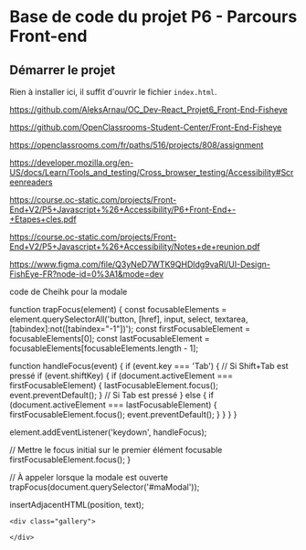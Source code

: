 # Base de code du projet P6 - Parcours Front-end

## Démarrer le projet

Rien à installer ici, il suffit d'ouvrir le fichier `index.html`.

https://github.com/AleksArnau/OC_Dev-React_Projet6_Front-End-Fisheye

https://github.com/OpenClassrooms-Student-Center/Front-End-Fisheye

https://openclassrooms.com/fr/paths/516/projects/808/assignment

https://developer.mozilla.org/en-US/docs/Learn/Tools_and_testing/Cross_browser_testing/Accessibility#Screenreaders

https://course.oc-static.com/projects/Front-End+V2/P5+Javascript+%26+Accessibility/P6+Front-End+-+Etapes+cles.pdf

https://course.oc-static.com/projects/Front-End+V2/P5+Javascript+%26+Accessibility/Notes+de+reunion.pdf

https://www.figma.com/file/Q3yNeD7WTK9QHDldg9vaRl/UI-Design-FishEye-FR?node-id=0%3A1&mode=dev

code de Cheihk pour la modale

function trapFocus(element) {
const focusableElements = element.querySelectorAll('button, [href], input, select, textarea, [tabindex]:not([tabindex="-1"])');
const firstFocusableElement = focusableElements[0];
const lastFocusableElement = focusableElements[focusableElements.length - 1];

function handleFocus(event) {
if (event.key === 'Tab') {
// Si Shift+Tab est pressé
if (event.shiftKey) {
if (document.activeElement === firstFocusableElement) {
lastFocusableElement.focus();
event.preventDefault();
}
// Si Tab est pressé
} else {
if (document.activeElement === lastFocusableElement) {
firstFocusableElement.focus();
event.preventDefault();
}
}
}
}

element.addEventListener('keydown', handleFocus);

// Mettre le focus initial sur le premier élément focusable
firstFocusableElement.focus();
}

// À appeler lorsque la modale est ouverte
trapFocus(document.querySelector('#maModal'));


insertAdjacentHTML(position, text);

<!DOCTYPE html>
<html lang="en">
<head>
    <meta charset="UTF-8">
    <meta name="viewport" content="width=device-width, initial-scale=1.0">
    <title>Document</title>
</head>
<body>

    <div class="gallery">

    </div>

</body>
    <script>
        const gallery = document.querySelector('.gallery');

        data.forEach(element => {
            gallery.insertAdjacentHTML('beforend', `
                <div>

                    <img src="${element.url}" />
                    <p>${element.text}</p>

                </diV>
            `)
        });
    </script>
</html>